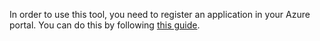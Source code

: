In order to use this tool, you need to register an 
application in your Azure portal. You can do this by 
following [this guide](https://docs.microsoft.com/en-us/azure/azure-resource-manager/resource-group-create-service-principal-portal).

